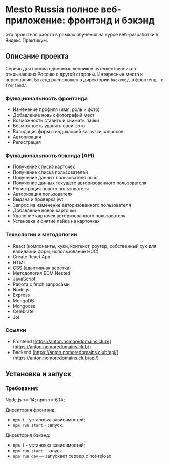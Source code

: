 # Mesto Russia полное веб-приложение: фронтэнд и бэкэнд
Это проектная работа в рамках обучения на курсе веб-разработки в Яндекс Практикум.

## Описание проекта
Сервис для поиска единомышленников путешественников открывающих Россию с другой стороны. Интересные места и персоналии. Бэкенд расположен в директории `backend/`, а фронтенд - в `frontend/`.

### Функциональность фронтэнда
* Изменение профиля (имя, роль и фото)
* Добавление новых фотографий мест
* Возможность ставить и снимать лайки
* Возможность удалять свои фото
* Валидация форм с индикацией загрузки запросов
* Авторизация
* Регистрация

### Функциональность бэкэнда (API)
* Получение списка карточек
* Получение списка пользователей
* Получение данных пользователя по id
* Получение данных текущего авторизованного пользователя
* Регистрация нового пользователя
* Авторизация пользователя
* Выдача и проверка jwt
* Запрос на изменение авторизованного пользователя
* Добавление новой карточки
* Удаление карточек авторизованного пользователя
* Установка и снятие лайка на карточках

### Технологии и методологии

* React (компоненты, хуки, контекст, роутер, собственный хук для валидации форм, использование HOC)
* Create React App
* HTML
* CSS (адаптивная верстка)
* Методология БЭМ Nested
* JavaScript
* Работа с fetch запросами
* Node.js
* Express
* MongoDB
* Mongoose
* Celebrate
* Joi

### Ссылки

* Frontend [https://anton.nomoredomains.club/](https://anton.nomoredomains.club/)
* Backend [https://anton.nomoredomains.club/api/](https://anton.nomoredomains.club/api/)

## Установка и запуск

### Требования:

Node.js >= 14; npm >= 6.14;

Директория фронтэнд:
* `npm i` - установка зависимостей;
* `npm run start` - запуск.

Директория бэкэнд:
* `npm i` - установка зависимостей;
* `npm run start` - запуск.
* `npm run dev` — запускает сервер с hot-reload
